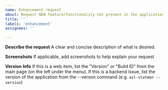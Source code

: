 ```yaml
---
name: Enhancement request
about: Request NEW feature/functionality not present in the application
title: ''
labels: 'enhancement'
assignees: ''

---
```


**Describe the request**
A clear and concise description of what is desired.

**Screenshots**
If applicable, add screenshots to help explain your request

**Version Info**
If this is a web item, list the "Version" or "Build ID" from 
the main page (on the left under the menu). If this is a 
backend issue, list the version of the application 
from the --verson command (e.g. `asl-statmon --version`) 
